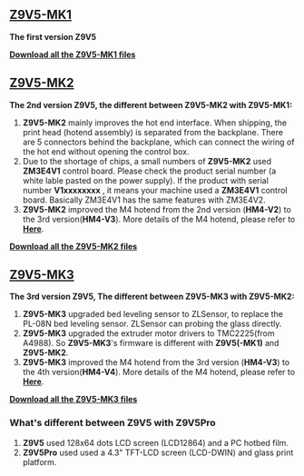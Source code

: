 ## [Z9V5-MK1](https://github.com/ZONESTAR3D/Z9/tree/main/Z9V5-MK1) 
**The first version Z9V5**
> 
[**Download all the Z9V5-MK1 files**](https://downgit.github.io/#/home?url=https:%2F%2Fgithub.com%2FZONESTAR3D%2FZ9%2Ftree%2Fmain%2FZ9V5%2FZ9V5-MK1) 

## [Z9V5-MK2](https://github.com/ZONESTAR3D/Z9/tree/main/Z9V5-MK2)
**The 2nd version Z9V5, the different between Z9V5-MK2 with Z9V5-MK1:**    
1. **Z9V5-MK2** mainly improves the hot end interface. When shipping, the print head (hotend assembly) is separated from the backplane. There are 5 connectors behind the backplane, which can connect the wiring of the hot end without opening the control box.  
2. Due to the shortage of chips, a small numbers of **Z9V5-MK2** used **ZM3E4V1** control board. Please check the product serial number (a white lable pasted on the power supply). If the product with serial number **V1xxxxxxxx** , it means your machine used a **ZM3E4V1** control board. Basically ZM3E4V1 has the same features with ZM3E4V2.      
3. **Z9V5-MK2** improved the M4 hotend from the 2nd version (**HM4-V2**) to the 3rd version(**HM4-V3**). More details of the M4 hotend, please refer to [**Here**](https://github.com/ZONESTAR3D/Upgrade-kit-guide/tree/main/HOTEND/M4%20%204-IN-1-OUT%20Mixing%20Color%20Hotend). 
>   
[**Download all the Z9V5-MK2 files**](https://downgit.github.io/#/home?url=https:%2F%2Fgithub.com%2FZONESTAR3D%2FZ9%2Ftree%2Fmain%2FZ9V5%2FZ9V5-MK2)   


## [Z9V5-MK3](https://github.com/ZONESTAR3D/Z9/tree/main/Z9V5-MK3)  
**The 3rd version Z9V5, The different between Z9V5-MK3 with Z9V5-MK2:**  
1. **Z9V5-MK3** upgraded bed leveling sensor to ZLSensor, to replace the PL-08N bed leveling sensor. ZLSensor can probing the glass directly.  
2. **Z9V5-MK3** upgraded the extruder motor drivers to TMC2225(from A4988). So **Z9V5-MK3**'s firmware is different with **Z9V5(-MK1)** and **Z9V5-MK2**.  
3. **Z9V5-MK3** improved the M4 hotend from the 3rd version (**HM4-V3**) to the 4th version(**HM4-V4**). More details of the M4 hotend, please refer to [**Here**](https://github.com/ZONESTAR3D/Upgrade-kit-guide/tree/main/HOTEND/M4%20%204-IN-1-OUT%20Mixing%20Color%20Hotend).    
>
[**Download all the Z9V5-MK3 files**](https://downgit.github.io/#/home?url=https:%2F%2Fgithub.com%2FZONESTAR3D%2FZ9%2Ftree%2Fmain%2FZ9V5%2FZ9V5-MK3) 

### What's different between Z9V5 with Z9V5Pro    
1. **Z9V5** used 128x64 dots LCD screen (LCD12864) and a PC hotbed film.  
2. **Z9V5Pro** used used a 4.3" TFT-LCD screen (LCD-DWIN) and glass print platform.
